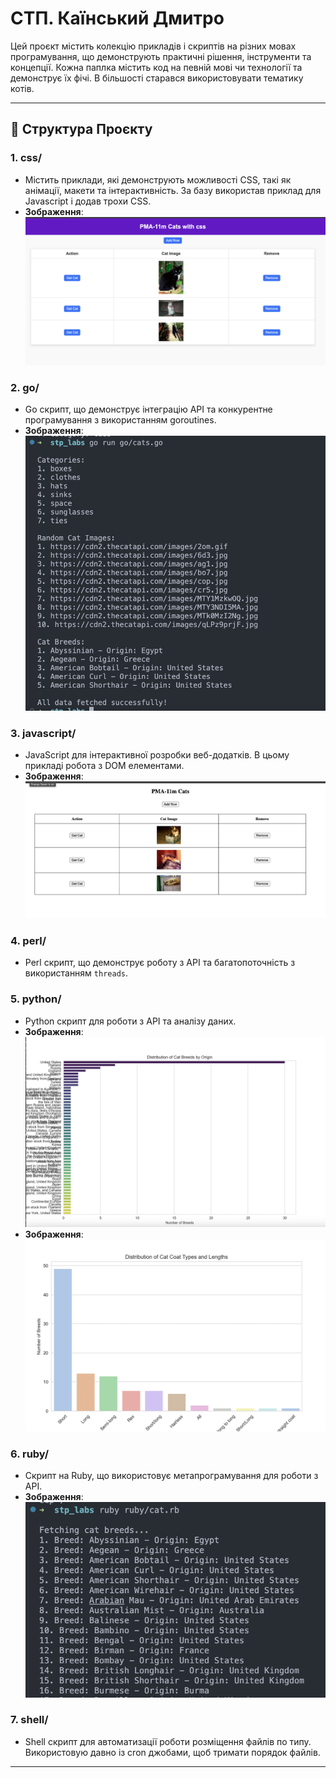 # СТП. Каїнський Дмитро

Цей проєкт містить колекцію прикладів і скриптів на різних мовах програмування, що демонструють практичні рішення, інструменти та концепції. Кожна паплка містить код на певній мові чи технології та демонструє їх фічі. В більшості старався використовувати тематику котів.

---

## 📂 Структура Проєкту

### 1. **css/**
   - Містить приклади, які демонструють можливості CSS, такі як анімації, макети та інтерактивність. За базу використав приклад для Javascript і додав трохи CSS.
   - **Зображення**:  
     ![CSS приклад](images/css.png)

### 2. **go/**
   - Go скрипт, що демонструє інтеграцію API та конкурентне програмування з використанням goroutines.
   - **Зображення**:  
     ![Go приклад](images/go.png)

### 3. **javascript/**
   - JavaScript для інтерактивної розробки веб-додатків. В цьому прикладі робота з DOM елементами.
   - **Зображення**:  
     ![JavaScript приклад](images/javascript.png)

### 4. **perl/**
   - Perl скрипт, що демонструє роботу з API та багатопоточність з використанням `threads`.

### 5. **python/**
   - Python скрипт для роботи з API та аналізу даних.
   - **Зображення**:  
     ![Python приклад](images/python_1.png)
   - **Зображення**:  
     ![Python приклад](images/python_2.png)

### 6. **ruby/**
   - Скрипт на Ruby, що використовує метапрограмування для роботи з API.
   - **Зображення**:  
     ![Ruby приклад](images/ruby.png)

### 7. **shell/**
   - Shell скрипт для автоматизації роботи розміщення файлів по типу. Використовую давно із cron джобами, щоб тримати порядок файлів.
---
